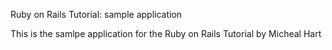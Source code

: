 Ruby on Rails Tutorial: sample application

This is the samlpe application for the Ruby on Rails Tutorial by Micheal Hart
